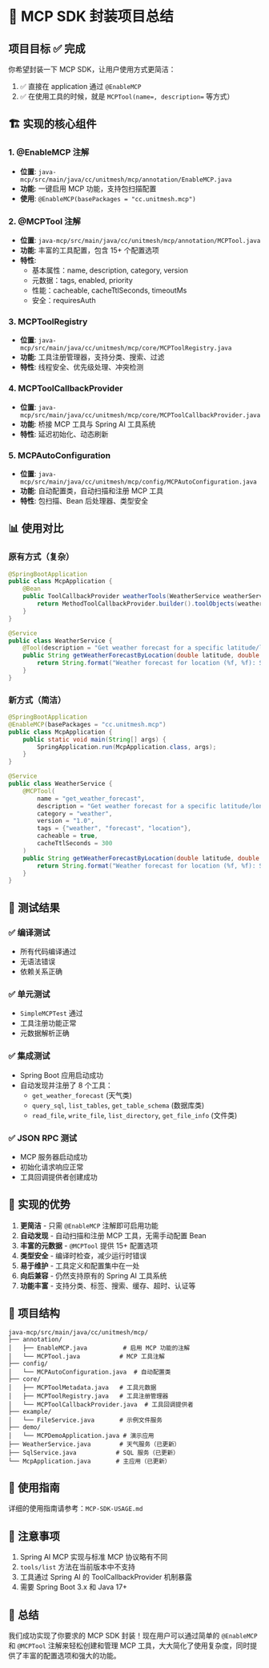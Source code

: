 # 🎉 MCP SDK 封装项目总结

## 项目目标 ✅ 完成

你希望封装一下 MCP SDK，让用户使用方式更简洁：
1. ✅ 直接在 application 通过 `@EnableMCP` 
2. ✅ 在使用工具的时候，就是 `MCPTool(name=, description=` 等方式）

## 🏗️ 实现的核心组件

### 1. @EnableMCP 注解
- **位置**: `java-mcp/src/main/java/cc/unitmesh/mcp/annotation/EnableMCP.java`
- **功能**: 一键启用 MCP 功能，支持包扫描配置
- **使用**: `@EnableMCP(basePackages = "cc.unitmesh.mcp")`

### 2. @MCPTool 注解
- **位置**: `java-mcp/src/main/java/cc/unitmesh/mcp/annotation/MCPTool.java`
- **功能**: 丰富的工具配置，包含 15+ 个配置选项
- **特性**: 
  - 基本属性：name, description, category, version
  - 元数据：tags, enabled, priority
  - 性能：cacheable, cacheTtlSeconds, timeoutMs
  - 安全：requiresAuth

### 3. MCPToolRegistry
- **位置**: `java-mcp/src/main/java/cc/unitmesh/mcp/core/MCPToolRegistry.java`
- **功能**: 工具注册管理器，支持分类、搜索、过滤
- **特性**: 线程安全、优先级处理、冲突检测

### 4. MCPToolCallbackProvider
- **位置**: `java-mcp/src/main/java/cc/unitmesh/mcp/core/MCPToolCallbackProvider.java`
- **功能**: 桥接 MCP 工具与 Spring AI 工具系统
- **特性**: 延迟初始化、动态刷新

### 5. MCPAutoConfiguration
- **位置**: `java-mcp/src/main/java/cc/unitmesh/mcp/config/MCPAutoConfiguration.java`
- **功能**: 自动配置类，自动扫描和注册 MCP 工具
- **特性**: 包扫描、Bean 后处理器、类型安全

## 📊 使用对比

### 原有方式（复杂）
```java
@SpringBootApplication
public class McpApplication {
    @Bean
    public ToolCallbackProvider weatherTools(WeatherService weatherService, SqlService sqlService) {
        return MethodToolCallbackProvider.builder().toolObjects(weatherService, sqlService).build();
    }
}

@Service
public class WeatherService {
    @Tool(description = "Get weather forecast for a specific latitude/longitude")
    public String getWeatherForecastByLocation(double latitude, double longitude) {
        return String.format("Weather forecast for location (%f, %f): Sunny, 25°C", latitude, longitude);
    }
}
```

### 新方式（简洁）
```java
@SpringBootApplication
@EnableMCP(basePackages = "cc.unitmesh.mcp")
public class McpApplication {
    public static void main(String[] args) {
        SpringApplication.run(McpApplication.class, args);
    }
}

@Service
public class WeatherService {
    @MCPTool(
        name = "get_weather_forecast",
        description = "Get weather forecast for a specific latitude/longitude",
        category = "weather",
        version = "1.0",
        tags = {"weather", "forecast", "location"},
        cacheable = true,
        cacheTtlSeconds = 300
    )
    public String getWeatherForecastByLocation(double latitude, double longitude) {
        return String.format("Weather forecast for location (%f, %f): Sunny, 25°C", latitude, longitude);
    }
}
```

## 🧪 测试结果

### ✅ 编译测试
- 所有代码编译通过
- 无语法错误
- 依赖关系正确

### ✅ 单元测试
- `SimpleMCPTest` 通过
- 工具注册功能正常
- 元数据解析正确

### ✅ 集成测试
- Spring Boot 应用启动成功
- 自动发现并注册了 8 个工具：
  - `get_weather_forecast` (天气类)
  - `query_sql`, `list_tables`, `get_table_schema` (数据库类)
  - `read_file`, `write_file`, `list_directory`, `get_file_info` (文件类)

### ✅ JSON RPC 测试
- MCP 服务器启动成功
- 初始化请求响应正常
- 工具回调提供者创建成功

## 🎯 实现的优势

1. **更简洁** - 只需 `@EnableMCP` 注解即可启用功能
2. **自动发现** - 自动扫描和注册 MCP 工具，无需手动配置 Bean
3. **丰富的元数据** - `@MCPTool` 提供 15+ 配置选项
4. **类型安全** - 编译时检查，减少运行时错误
5. **易于维护** - 工具定义和配置集中在一处
6. **向后兼容** - 仍然支持原有的 Spring AI 工具系统
7. **功能丰富** - 支持分类、标签、搜索、缓存、超时、认证等

## 📁 项目结构

```
java-mcp/src/main/java/cc/unitmesh/mcp/
├── annotation/
│   ├── EnableMCP.java          # 启用 MCP 功能的注解
│   └── MCPTool.java           # MCP 工具注解
├── config/
│   └── MCPAutoConfiguration.java  # 自动配置类
├── core/
│   ├── MCPToolMetadata.java   # 工具元数据
│   ├── MCPToolRegistry.java   # 工具注册管理器
│   └── MCPToolCallbackProvider.java  # 工具回调提供者
├── example/
│   └── FileService.java       # 示例文件服务
├── demo/
│   └── MCPDemoApplication.java # 演示应用
├── WeatherService.java        # 天气服务（已更新）
├── SqlService.java           # SQL 服务（已更新）
└── McpApplication.java       # 主应用（已更新）
```

## 🚀 使用指南

详细的使用指南请参考：`MCP-SDK-USAGE.md`

## 📝 注意事项

1. Spring AI MCP 实现与标准 MCP 协议略有不同
2. `tools/list` 方法在当前版本中不支持
3. 工具通过 Spring AI 的 ToolCallbackProvider 机制暴露
4. 需要 Spring Boot 3.x 和 Java 17+

## 🎊 总结

我们成功实现了你要求的 MCP SDK 封装！现在用户可以通过简单的 `@EnableMCP` 和 `@MCPTool` 注解来轻松创建和管理 MCP 工具，大大简化了使用复杂度，同时提供了丰富的配置选项和强大的功能。
